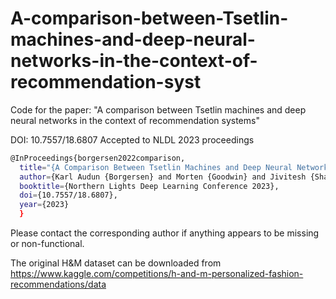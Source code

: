 # A-comparison-between-Tsetlin-machines-and-deep-neural-networks-in-the-context-of-recommendation-syst
Code for the paper: "A comparison between Tsetlin machines and deep neural networks in the context of recommendation systems"

DOI: 10.7557/18.6807
Accepted to NLDL 2023 proceedings

```bash
@InProceedings{borgersen2022comparison,
  title="{A Comparison Between Tsetlin Machines and Deep Neural Networks in the Context of Recommendation Systems}",
  author={Karl Audun {Borgersen} and Morten {Goodwin} and Jivitesh {Sharma}},
  booktitle={Northern Lights Deep Learning Conference 2023},
  doi={10.7557/18.6807},
  year={2023}
  }
```

Please contact the corresponding author if anything appears to be missing or non-functional.

The original H&M dataset can be downloaded from https://www.kaggle.com/competitions/h-and-m-personalized-fashion-recommendations/data
